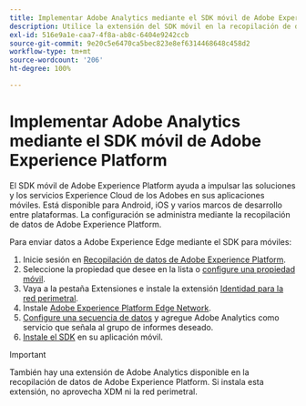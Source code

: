 ```yaml
---
title: Implementar Adobe Analytics mediante el SDK móvil de Adobe Experience Platform
description: Utilice la extensión del SDK móvil en la recopilación de datos de Adobe Experience Platform para enviar datos a Adobe Analytics.
exl-id: 516e9a1e-caa7-4f8a-ab8c-6404e9242ccb
source-git-commit: 9e20c5e6470ca5bec823e8ef6314468648c458d2
workflow-type: tm+mt
source-wordcount: '206'
ht-degree: 100%

---
```


# Implementar Adobe Analytics mediante el SDK móvil de Adobe Experience Platform

El SDK móvil de Adobe Experience Platform ayuda a impulsar las soluciones y los servicios Experience Cloud de los Adobes en sus aplicaciones móviles. Está disponible para Android, iOS y varios marcos de desarrollo entre plataformas. La configuración se administra mediante la recopilación de datos de Adobe Experience Platform.

Para enviar datos a Adobe Experience Edge mediante el SDK para móviles:

1. Inicie sesión en [Recopilación de datos de Adobe Experience Platform](https://experience.adobe.com/data-collection).
2. Seleccione la propiedad que desee en la lista o [configure una propiedad móvil](https://aep-sdks.gitbook.io/docs/getting-started/create-a-mobile-property).
3. Vaya a la pestaña Extensiones e instale la extensión [Identidad para la red perimetral](https://aep-sdks.gitbook.io/docs/foundation-extensions/identity-for-edge-network).
4. Instale [Adobe Experience Platform Edge Network](https://aep-sdks.gitbook.io/docs/foundation-extensions/experience-platform-extension).
5. [Configure una secuencia de datos](https://aep-sdks.gitbook.io/docs/getting-started/configure-datastreams) y agregue Adobe Analytics como servicio que señala al grupo de informes deseado.
6. [Instale el SDK](https://aep-sdks.gitbook.io/docs/getting-started/get-the-sdk) en su aplicación móvil.

>[!IMPORTANT]
>
>También hay una extensión de Adobe Analytics disponible en la recopilación de datos de Adobe Experience Platform. Si instala esta extensión, no aprovecha XDM ni la red perimetral.
